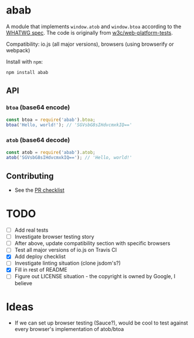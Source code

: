 # abab

A module that implements `window.atob` and `window.btoa` according to the [WHATWG spec](https://html.spec.whatwg.org/multipage/webappapis.html#atob). The code is originally from [w3c/web-platform-tests](https://github.com/w3c/web-platform-tests/blob/master/html/webappapis/atob/base64.html).

Compatibility: io.js (all major versions), browsers (using browserify or webpack)

Install with `npm`:

```sh
npm install abab
```

## API

### `btoa` (base64 encode)

```js
const btoa = require('abab').btoa;
btoa('Hello, world!'); // 'SGVsbG8sIHdvcmxkIQ=='
```

### `atob` (base64 decode)

```js 
const atob = require('abab').atob;
atob('SGVsbG8sIHdvcmxkIQ=='); // 'Hello, world!'
```

## Contributing

- See the [PR checklist](CONTRIBUTING.md#checklists)

# TODO

- [ ] Add real tests
- [ ] Investigate browser testing story
- [ ] After above, update compatibility section with specific browsers
- [ ] Test all major versions of io.js on Travis CI
- [x] Add deploy checklist
- [ ] Investigate linting situation (clone jsdom's?) 
- [x] Fill in rest of README
- [ ] Figure out LICENSE situation - the copyright is owned by Google, I believe

# Ideas

- If we can set up browser testing (Sauce?), would be cool to test against every browser's implementation of atob/btoa
